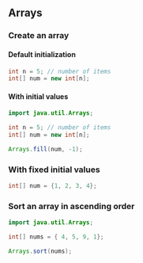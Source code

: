 ## Arrays

### Create an array 

#### Default initialization

```java
int n = 5; // number of items
int[] num = new int[n];
```
#### With initial values 

```java
import java.util.Arrays;

int n = 5; // number of items
int[] num = new int[n];

Arrays.fill(num, -1);

```

### With fixed initial values

```java
int[] num = {1, 2, 3, 4};
```

### Sort an array in ascending order

```java
import java.util.Arrays;

int[] nums = { 4, 5, 9, 1};

Arrays.sort(nums);
```
